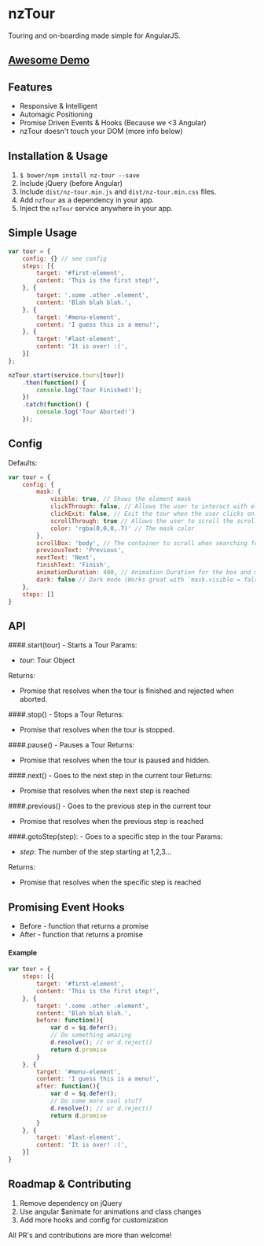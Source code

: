 # nzTour
Touring and on-boarding made simple for AngularJS.

## [Awesome Demo](http://nozzle.github.io/nzTour)

## Features

*	Responsive & Intelligent
*	Automagic Positioning
*	Promise Driven Events & Hooks (Because we <3 Angular)
*	nzTour doesn't touch your DOM (more info below)

## Installation & Usage

1.	`$ bower/npm install nz-tour --save`
2.  Include jQuery (before Angular)
3.	Include `dist/nz-tour.min.js` and `dist/nz-tour.min.css` files.
4.	Add `nzTour` as a dependency in your app.
5.	Inject the `nzTour` service anywhere in your app.

## Simple Usage

```javascript
var tour = {
	config: {} // see config
    steps: [{
        target: '#first-element',
        content: 'This is the first step!',
    }, {
        target: '.some .other .element',
        content: 'Blah blah blah.',
    }, {
        target: '#menu-element',
        content: 'I guess this is a menu!',
    }, {
        target: '#last-element',
        content: 'It is over! :(',
    }]
};

nzTour.start(service.tours[tour])
    .then(function() {
        console.log('Tour Finished!');
    })
    .catch(function() {
        console.log('Tour Aborted!')
    });

```

## Config

Defaults:
```javascript
var tour = {
	config: {
        mask: {
            visible: true, // Shows the element mask
            clickThrough: false, // Allows the user to interact with elements beneath the mask
            clickExit: false, // Exit the tour when the user clicks on the mask
            scrollThrough: true // Allows the user to scroll the scrollbox or window through the mask
            color: 'rgba(0,0,0,.7)' // The mask color
        },
        scrollBox: 'body', // The container to scroll when searching for elements
        previousText: 'Previous',
        nextText: 'Next',
        finishText: 'Finish',
        animationDuration: 400, // Animation Duration for the box and mask
        dark: false // Dark mode (Works great with `mask.visible = false`)
    },
	steps: []
}
```

## API

####.start(tour) - Starts a Tour
Params:
*	*tour*: Tour Object

Returns:
*	Promise that resolves when the tour is finished and rejected when aborted.

####.stop() - Stops a Tour
Returns:
*	Promise that resolves when the tour is stopped.

####.pause() - Pauses a Tour
Returns:
*	Promise that resolves when the tour is paused and hidden.

####.next() - Goes to the next step in the current tour
Returns:
*	Promise that resolves when the next step is reached

####.previous() - Goes to the previous step in the current tour
*	Promise that resolves when the previous step is reached

####.gotoStep(step): - Goes to a specific step in the tour
Params:
*	*step*: The number of the step starting at 1,2,3...

Returns:
*	Promise that resolves when the specific step is reached


## Promising Event Hooks

*	Before - function that returns a promise
*	After - function that returns a promise

#### Example
```javascript
var tour = {
	steps: [{
        target: '#first-element',
        content: 'This is the first step!',
    }, {
        target: '.some .other .element',
        content: 'Blah blah blah.',
        before: function(){
        	var d = $q.defer();
        	// Do something amazing
        	d.resolve(); // or d.reject()
        	return d.promise
    	}
    }, {
        target: '#menu-element',
        content: 'I guess this is a menu!',
        after: function(){
        	var d = $q.defer();
        	// Do some more cool stuff
        	d.resolve(); // or d.reject()
        	return d.promise
    	}
    }, {
        target: '#last-element',
        content: 'It is over! :(',
    }]
}
```


## Roadmap & Contributing

1. Remove dependency on jQuery
2. Use angular $animate for animations and class changes
3. Add more hooks and config for customization

All PR's and contributions are more than welcome!

